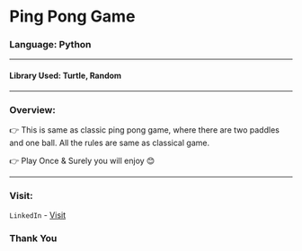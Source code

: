 # Ping Pong Game

### Language: Python 

---

#### Library Used: Turtle, Random

--- 

### Overview:

👉 This is same as classic ping pong game, where there are two paddles and one ball. All the rules are same as classical game.

👉 Play Once & Surely you will enjoy 😊 

---

### Visit:

`LinkedIn` - [Visit](https://linkedin.com/in/anshmnsoni)

### Thank You
